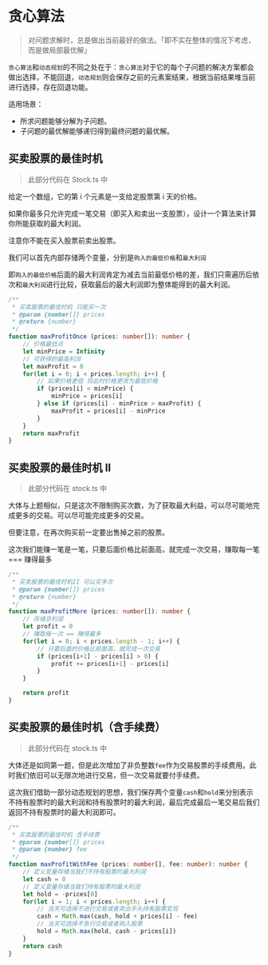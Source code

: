 # 贪心算法

> 对问题求解时，总是做出当前最好的做法。「即不实在整体的情况下考虑，而是做局部最优解」

`贪心算法`和`动态规划`的不同之处在于：`贪心算法`对于它的每个子问题的解决方案都会做出选择，不能回退，`动态规划`则会保存之前的元素案结果，根据当前结果堆当前进行选择，存在回退功能。

适用场景：

- 所求问题能够分解为子问题。
- 子问题的最优解能够递归得到最终问题的最优解。

## 买卖股票的最佳时机

> 此部分代码在 Stock.ts 中

给定一个数组，它的第 i 个元素是一支给定股票第 i 天的价格。

如果你最多只允许完成一笔交易（即买入和卖出一支股票），设计一个算法来计算你所能获取的最大利润。

注意你不能在买入股票前卖出股票。

我们可以首先内部存储两个变量，分别是`购入的最低价格`和`最大利润`

即`购入的最低价格`后面的最大利润肯定为减去当前最低价格的差，我们只需遍历后依次和`最大利润`进行比较，获取最后的最大利润即为整体能得到的最大利润。

```typescript
/**
 * 买卖股票的最佳时机 只能买一次
 * @param {number[]} prices 
 * @return {number}
 */
function maxProfitOnce (prices: number[]): number {
    // 价格最低点
    let minPrice = Infinity
    // 可获得的最高利润
    let maxProfit = 0
    for(let i = 0; i < prices.length; i++) {
        // 如果价格更低 将此时价格更改为最低价格
        if (prices[i] < minPrice) {
            minPrice = prices[i]
        } else if (prices[i] - minPrice > maxProfit) {
            maxProfit = prices[i] - minPrice
        }
    }
    return maxProfit
}
```

## 买卖股票的最佳时机 II

> 此部分代码在 stock.ts 中

大体与上题相似，只是这次不限制购买次数，为了获取最大利益，可以尽可能地完成更多的交易。可以尽可能完成更多的交易。

但要注意，在再次购买前一定要出售掉之前的股票。

这次我们能赚一笔是一笔，只要后面价格比前面高，就完成一次交易，赚取每一笔 === 赚得最多

```typescript
/**
 * 买卖股票的最佳时机II 可以买多次
 * @param {number[]} prices 
 * @return {number}
 */
function maxProfitMore (prices: number[]): number {
    // 存储总利润
    let profit = 0
    // 赚取每一次 == 赚得最多
    for(let i = 0; i < prices.length - 1; i++) {
        // 只要后面的价格比前面高，就完成一次交易
        if (prices[i+1] - prices[i] > 0) {
            profit += prices[i+1] - prices[i]
        }
    }

    return profit
}
```

## 买卖股票的最佳时机（含手续费）

> 此部分代码在 stock.ts 中

大体还是如同第一题，但是此次增加了非负整数`fee`作为交易股票的手续费用。此时我们依旧可以无限次地进行交易，但一次交易就要付手续费。

这次我们借助一部分动态规划的思想，我们保存两个变量`cash`和`hold`来分别表示不持有股票时的最大利润和持有股票时的最大利润，最后完成最后一笔交易后我们返回不持有股票时的最大利润即可。

```typescript
/**
 * 买卖股票的最佳时机 含手续费
 * @param {number[]} prices 
 * @param {number} fee 
 */
function maxProfitWithFee (prices: number[], fee: number): number {
    // 定义变量存储当我们不持有股票的最大利润
    let cash = 0
    // 定义变量存储当我们持有股票时最大利润
    let hold = -prices[0]
    for(let i = 1; i < prices.length; i++) {
        // 当天可选择不进行交易或者卖出手头持有股票变现
        cash = Math.max(cash, hold + prices[i] - fee)
        // 当天可选择不急行交易或者购入股票
        hold = Math.max(hold, cash - prices[i])
    }
    return cash
}
```

